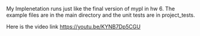 My Implenetation runs just like the final version of mypl in hw 6. The example files are in the main directory and the unit tests are in project_tests.

Here is the video link https://youtu.be/KYNB7Dp5CGU
